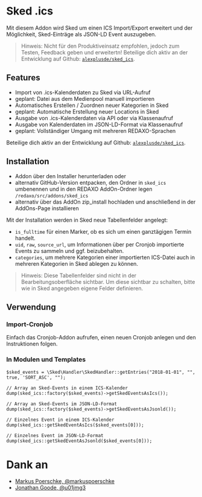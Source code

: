 # Sked .ics

Mit diesem Addon wird Sked um einen ICS Import/Export erweitert und der Möglichkeit, Sked-Einträge als JSON-LD Event auszugeben.

> Hinweis: Nicht für den Produktiveinsatz empfohlen, jedoch zum Testen, Feedback geben und erweitertn! Beteilige dich aktiv an der Entwicklung auf Github: [`alexplusde/sked_ics`](https://github.com/alexplusde/sked_ics).


## Features

* Import von .ics-Kalenderdaten zu Sked via URL-Aufruf
* geplant: Datei aus dem Medienpool manuell importieren
* Automatisches Erstellen / Zuordnen neuer Kategorien in Sked
* geplant: Automatische Erstellung neuer Locations in Sked
* Ausgabe von .ics-Kalenderdaten via API oder via Klassenaufruf 
* Ausgabe von Kalenderdaten im JSON-LD-Format via Klassenaufruf
* geplant: Vollständiger Umgang mit mehreren REDAXO-Sprachen

Beteilige dich aktiv an der Entwicklung auf Github: [`alexplusde/sked_ics`](https://github.com/alexplusde/sked_ics).

## Installation

* Addon über den Installer herunterladen oder
* alternativ GitHub-Version entpacken, den Ordner in `sked_ics` umbenennen und in den REDAXO AddOn-Ordner legen `/redaxo/src/addons/sked_ics`
* alternativ über das AddOn zip_install hochladen und anschließend in der AddOns-Page installieren

Mit der Installation werden in Sked neue Tabellenfelder angelegt: 
* `is_fulltime` für einen Marker, ob es sich um einen ganztägigen Termin handelt.
* `uid`, `raw`, `source_url`, um Informationen über per Cronjob importierte Events zu sammeln und ggf. beizubehalten.
* `categories`, um mehrere Kategorien einer importierten ICS-Datei auch in mehreren Kategorien in Sked ablegen zu können.

> Hinweis: Diese Tabellenfelder sind nicht in der Bearbeitungsoberfläche sichtbar. Um diese sichtbar zu schalten, bitte wie in Sked angegeben eigene Felder definieren.
 
## Verwendung

### Import-Cronjob

Einfach das Cronjob-Addon aufrufen, einen neuen Cronjob anlegen und den Instruktionen folgen.

### In Modulen und Templates

```
$sked_events = \Sked\Handler\SkedHandler::getEntries("2018-01-01", "", true, 'SORT_ASC', "");

// Array an Sked-Events in einem ICS-Kalender
dump(sked_ics::factory($sked_events)->getSkedEventsAsIcs());

// Array an Sked-Events im JSON-LD-Format
dump(sked_ics::factory($sked_events)->getSkedEventsAsJsonld());

// Einzelnes Event in einem ICS-Kalender
dump(sked_ics::getSkedEventAsIcs($sked_events[0]));

// Einzelnes Event im JSON-LD-Format
dump(sked_ics::getSkedEventAsJsonld($sked_events[0]));
```

# Dank an

* [Markus Poerschke, @markuspoerschke](https://github.com/markuspoerschke/iCal) 
* [Jonathan Goode, @u01jmg3](https://github.com/u01jmg3) 
